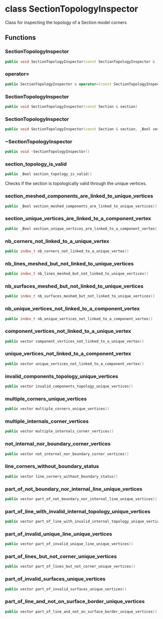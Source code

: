 # class SectionTopologyInspector


 Class for inspecting the topology of a Section model corners



## Functions

### SectionTopologyInspector

```cpp
public void SectionTopologyInspector(const SectionTopologyInspector & )
```


### operator=

```cpp
public SectionTopologyInspector & operator=(const SectionTopologyInspector & )
```


### SectionTopologyInspector

```cpp
public void SectionTopologyInspector(const Section & section)
```


### SectionTopologyInspector

```cpp
public void SectionTopologyInspector(const Section & section, _Bool verbose)
```


### ~SectionTopologyInspector

```cpp
public void ~SectionTopologyInspector()
```


### section_topology_is_valid

```cpp
public _Bool section_topology_is_valid()
```


 Checks if the section is topologically valid through the unique vertices.

### section_meshed_components_are_linked_to_unique_vertices

```cpp
public _Bool section_meshed_components_are_linked_to_unique_vertices()
```


### section_unique_vertices_are_linked_to_a_component_vertex

```cpp
public _Bool section_unique_vertices_are_linked_to_a_component_vertex()
```


### nb_corners_not_linked_to_a_unique_vertex

```cpp
public index_t nb_corners_not_linked_to_a_unique_vertex()
```


### nb_lines_meshed_but_not_linked_to_unique_vertices

```cpp
public index_t nb_lines_meshed_but_not_linked_to_unique_vertices()
```


### nb_surfaces_meshed_but_not_linked_to_unique_vertices

```cpp
public index_t nb_surfaces_meshed_but_not_linked_to_unique_vertices()
```


### nb_unique_vertices_not_linked_to_a_component_vertex

```cpp
public index_t nb_unique_vertices_not_linked_to_a_component_vertex()
```


### component_vertices_not_linked_to_a_unique_vertex

```cpp
public vector component_vertices_not_linked_to_a_unique_vertex()
```


### unique_vertices_not_linked_to_a_component_vertex

```cpp
public vector unique_vertices_not_linked_to_a_component_vertex()
```


### invalid_components_topology_unique_vertices

```cpp
public vector invalid_components_topology_unique_vertices()
```


### multiple_corners_unique_vertices

```cpp
public vector multiple_corners_unique_vertices()
```


### multiple_internals_corner_vertices

```cpp
public vector multiple_internals_corner_vertices()
```


### not_internal_nor_boundary_corner_vertices

```cpp
public vector not_internal_nor_boundary_corner_vertices()
```


### line_corners_without_boundary_status

```cpp
public vector line_corners_without_boundary_status()
```


### part_of_not_boundary_nor_internal_line_unique_vertices

```cpp
public vector part_of_not_boundary_nor_internal_line_unique_vertices()
```


### part_of_line_with_invalid_internal_topology_unique_vertices

```cpp
public vector part_of_line_with_invalid_internal_topology_unique_vertices()
```


### part_of_invalid_unique_line_unique_vertices

```cpp
public vector part_of_invalid_unique_line_unique_vertices()
```


### part_of_lines_but_not_corner_unique_vertices

```cpp
public vector part_of_lines_but_not_corner_unique_vertices()
```


### part_of_invalid_surfaces_unique_vertices

```cpp
public vector part_of_invalid_surfaces_unique_vertices()
```


### part_of_line_and_not_on_surface_border_unique_vertices

```cpp
public vector part_of_line_and_not_on_surface_border_unique_vertices()
```




